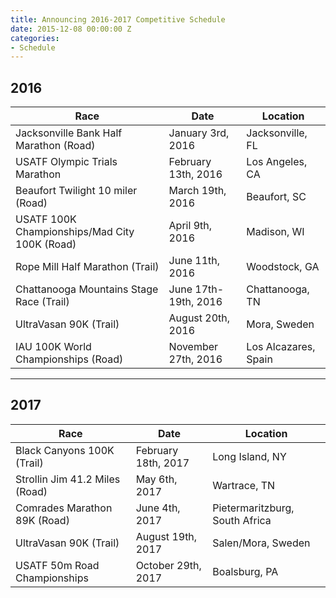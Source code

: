 ```yaml
---
title: Announcing 2016-2017 Competitive Schedule
date: 2015-12-08 00:00:00 Z
categories:
- Schedule
---
```


## 2016

Race | Date | Location
---- | ---- | --------
Jacksonville Bank Half Marathon (Road) | January 3rd, 2016 | Jacksonville, FL
USATF Olympic Trials Marathon | February 13th, 2016 | Los Angeles, CA
Beaufort Twilight 10 miler (Road) | March 19th, 2016 | Beaufort, SC
USATF 100K Championships/Mad City 100K (Road) | April 9th, 2016 | Madison, WI
Rope Mill Half Marathon (Trail) | June 11th, 2016 | Woodstock, GA
Chattanooga Mountains Stage Race (Trail) | June 17th-19th, 2016 | Chattanooga, TN
UltraVasan 90K (Trail) | August 20th, 2016 | Mora, Sweden
IAU 100K World Championships (Road) | November 27th, 2016 | Los Alcazares, Spain

---

## 2017

Race | Date | Location
---- | ---- | --------
Black Canyons 100K (Trail) | February 18th, 2017 | Long Island, NY
Strollin Jim 41.2 Miles (Road) | May 6th, 2017 | Wartrace, TN
Comrades Marathon 89K (Road) | June 4th, 2017 | Pietermaritzburg, South Africa
UltraVasan 90K (Trail) | August 19th, 2017 | Salen/Mora, Sweden
USATF 50m Road Championships | October 29th, 2017 | Boalsburg, PA
